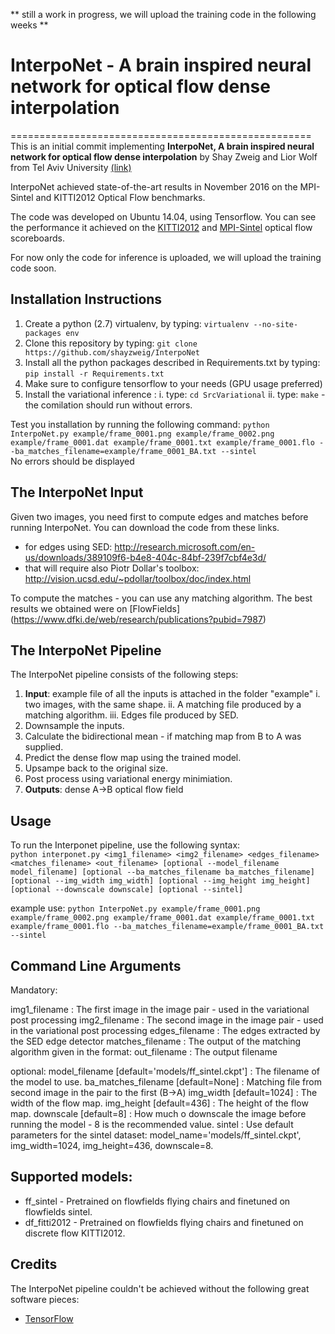 ** still a work in progress, we will upload the training code in the following weeks **  

# InterpoNet - A brain inspired neural network for optical flow dense interpolation
====================================================
This is an initial commit implementing **InterpoNet, A brain inspired neural network for optical flow dense interpolation** by Shay Zweig and Lior Wolf from Tel Aviv University [(link)](https://arxiv.org/abs/1611.09803)  

InterpoNet achieved state-of-the-art results in November 2016 on the MPI-Sintel and  KITTI2012 Optical Flow benchmarks.

The code was developed on Ubuntu 14.04, using Tensorflow. You can see the performance it achieved on the [KITTI2012](http://www.cvlibs.net/datasets/kitti/eval_scene_flow.php?benchmark=flow) and [MPI-Sintel](http://sintel.is.tue.mpg.de/) optical flow scoreboards.  

For now only the code for inference is uploaded, we will upload the training code soon.


Installation Instructions
-------------------------
1. Create a python (2.7) virtualenv, by typing: `virtualenv --no-site-packages env`
2. Clone this repository by typing: `git clone https://github.com/shayzweig/InterpoNet`
3. Install all the python packages described in Requirements.txt by typing: `pip install -r Requirements.txt`
4. Make sure to configure tensorflow to your needs (GPU usage preferred)
5. Install the variational inference :
  i. type: `cd SrcVariational`
  ii. type: `make` - the comilation should run without errors.

Test you installation by running the following command:
`python InterpoNet.py example/frame_0001.png example/frame_0002.png example/frame_0001.dat example/frame_0001.txt example/frame_0001.flo --ba_matches_filename=example/frame_0001_BA.txt --sintel`  
No errors should be displayed

The InterpoNet Input
-----------------------
Given two images, you need first to compute edges and matches before running InterpoNet.
You can download the code from these links.
- for edges using SED:  http://research.microsoft.com/en-us/downloads/389109f6-b4e8-404c-84bf-239f7cbf4e3d/
- that will require also Piotr Dollar's toolbox:  http://vision.ucsd.edu/~pdollar/toolbox/doc/index.html

To compute the matches - you can use any matching algorithm. The best results we obtained were on [FlowFields] (https://www.dfki.de/web/research/publications?pubid=7987)

The InterpoNet Pipeline
-----------------------

The InterpoNet pipeline consists of the following steps:

1. **Input**: example file of all the inputs is attached in the folder "example" 
  i. two images, with the same shape.
  ii. A matching file produced by a matching algorithm. 
  iii. Edges file produced by SED. 
2. Downsample the inputs.   
3. Calculate the bidirectional mean - if matching map from B to A was supplied.
4. Predict the dense flow map using the trained model.
5. Upsampe back to the original size.
6. Post process using variational energy minimiation.
7. **Outputs**: dense A->B optical flow field

Usage
-----
To run the Interponet pipeline, use the following syntax:  
  `python interponet.py <img1_filename> <img2_filename> <edges_filename> <matches_filename> <out_filename> [optional --model_filename model_filename] [optional --ba_matches_filename ba_matches_filename] [optional --img_width img_width] [optional --img_height img_height] [optional --downscale downscale] [optional --sintel]`  

example use:
`python InterpoNet.py example/frame_0001.png example/frame_0002.png example/frame_0001.dat example/frame_0001.txt example/frame_0001.flo --ba_matches_filename=example/frame_0001_BA.txt --sintel`  

Command Line Arguments
-----------------------
Mandatory:

img1_filename : The first image in the image pair - used in the variational post processing
img2_filename : The second image in the image pair - used in the variational post processing
edges_filename : The edges extracted by the SED edge detector
matches_filename : The output of the matching algorithm given in the format:
out_filename : The output filename

optional: 
model_filename [default='models/ff_sintel.ckpt'] : The filename of the model to use.
ba_matches_filename [default=None] : Matching file from second image in the pair to the first (B->A)
img_width [default=1024] : The width of the flow map.
img_height [default=436] : The height of the flow map.
downscale [default=8] : How much o downscale the image before running the model - 8 is the recommended value.
sintel : Use default parameters for the sintel dataset: model_name='models/ff_sintel.ckpt', img_width=1024, img_height=436, downscale=8.


Supported models:
-----------------
* ff_sintel - Pretrained on flowfields flying chairs and finetuned on flowfields sintel.
* df_fitti2012 - Pretrained on flowfields flying chairs and finetuned on discrete flow KITTI2012.

Credits
-------
The InterpoNet pipeline couldn't be achieved without the following great software pieces:
* [TensorFlow]()  

